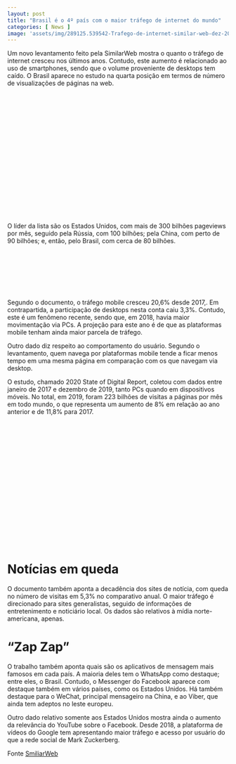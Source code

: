 ```yaml
---
layout: post
title: "Brasil é o 4º país com o maior tráfego de internet do mundo"
categories: [ News ]
image: 'assets/img/289125.539542-Trafego-de-internet-similar-web-dez-2019.jpg'
---
```


Um novo levantamento feito pela SimilarWeb mostra o quanto o tráfego de internet cresceu nos últimos anos. Contudo, este aumento é relacionado ao uso de smartphones, sendo que o volume proveniente de desktops tem caído. O Brasil aparece no estudo na quarta posição em termos de número de visualizações de páginas na web.

<!-- QUADRADO -->
<script async src="//pagead2.googlesyndication.com/pagead/js/adsbygoogle.js"></script>
<ins class="adsbygoogle"
style="display:inline-block;width:336px;height:280px"
data-ad-client="ca-pub-2838251107855362"
data-ad-slot="5351066970"></ins>
<script>
(adsbygoogle = window.adsbygoogle || []).push({});
</script>

O líder da lista são os Estados Unidos, com mais de 300 bilhões pageviews por mês, seguido pela Rússia, com 100 bilhões; pela China, com perto de 90 bilhões; e, então, pelo Brasil, com cerca de 80 bilhões.

<!-- MINI ANÚNCIO -->
<script async src="//pagead2.googlesyndication.com/pagead/js/adsbygoogle.js"></script>
<!-- Games Root -->
<ins class="adsbygoogle"
style="display:inline-block;width:730px;height:95px"
data-ad-client="ca-pub-2838251107855362"
data-ad-slot="5351066970"></ins>
<script>
(adsbygoogle = window.adsbygoogle || []).push({});
</script>

Segundo o documento, o tráfego mobile cresceu 20,6% desde 2017,. Em contrapartida, a participação de desktops nesta conta caiu 3,3%. Contudo, este é um fenômeno recente, sendo que, em 2018, havia maior movimentação via PCs. A projeção para este ano é de que as plataformas mobile tenham ainda maior parcela de tráfego.

<!-- RETANGULO LARGO 2 -->
<script async src="//pagead2.googlesyndication.com/pagead/js/adsbygoogle.js"></script>
<ins class="adsbygoogle"
style="display:block; text-align:center;"
data-ad-layout="in-article"
data-ad-format="fluid"
data-ad-client="ca-pub-2838251107855362"
data-ad-slot="8549252987"></ins>
<script>
(adsbygoogle = window.adsbygoogle || []).push({});
</script>

Outro dado diz respeito ao comportamento do usuário. Segundo o levantamento, quem navega por plataformas mobile tende a ficar menos tempo em uma mesma página em comparação com os que navegam via desktop.

<!-- RETANGULO LARGO -->
<script async src="https://pagead2.googlesyndication.com/pagead/js/adsbygoogle.js"></script>
<!-- Informat -->
<ins class="adsbygoogle"
style="display:block"
data-ad-client="ca-pub-2838251107855362"
data-ad-slot="2327980059"
data-ad-format="auto"
data-full-width-responsive="true"></ins>
<script>
(adsbygoogle = window.adsbygoogle || []).push({});
</script>

O estudo, chamado 2020 State of Digital Report, coletou com dados entre janeiro de 2017 e dezembro de 2019, tanto PCs quando em dispositivos móveis. No total, em 2019, foram 223 bilhões de visitas a páginas por mês em todo mundo, o que representa um aumento de 8% em relação ao ano anterior e de 11,8% para 2017.

<!-- QUADRADO -->
<script async src="//pagead2.googlesyndication.com/pagead/js/adsbygoogle.js"></script>
<ins class="adsbygoogle"
style="display:inline-block;width:336px;height:280px"
data-ad-client="ca-pub-2838251107855362"
data-ad-slot="5351066970"></ins>
<script>
(adsbygoogle = window.adsbygoogle || []).push({});
</script>

# Notícias em queda

O documento também aponta a decadência dos sites de notícia, com queda no número de visitas em 5,3% no comparativo anual. O maior tráfego é direcionado para sites generalistas, seguido de informações de entretenimento e noticiário local. Os dados são relativos à mídia norte-americana, apenas.

# “Zap Zap”

O trabalho também aponta quais são os aplicativos de mensagem mais famosos em cada país. A maioria deles tem o WhatsApp como destaque; entre eles, o Brasil. Contudo, o Messenger do Facebook aparece com destaque também em vários países, como os Estados Unidos. Há também destaque para o WeChat, principal mensageiro na China, e ao Viber, que ainda tem adeptos no leste europeu.

Outro dado relativo somente aos Estados Unidos mostra ainda o aumento da relevância do YouTube sobre o Facebook. Desde 2018, a plataforma de vídeos do Google tem apresentando maior tráfego e acesso por usuário do que a rede social de Mark Zuckerberg.

Fonte [SmiliarWeb](https://www.similarweb.com/corp/reports/2020-digital-trends-report/)
